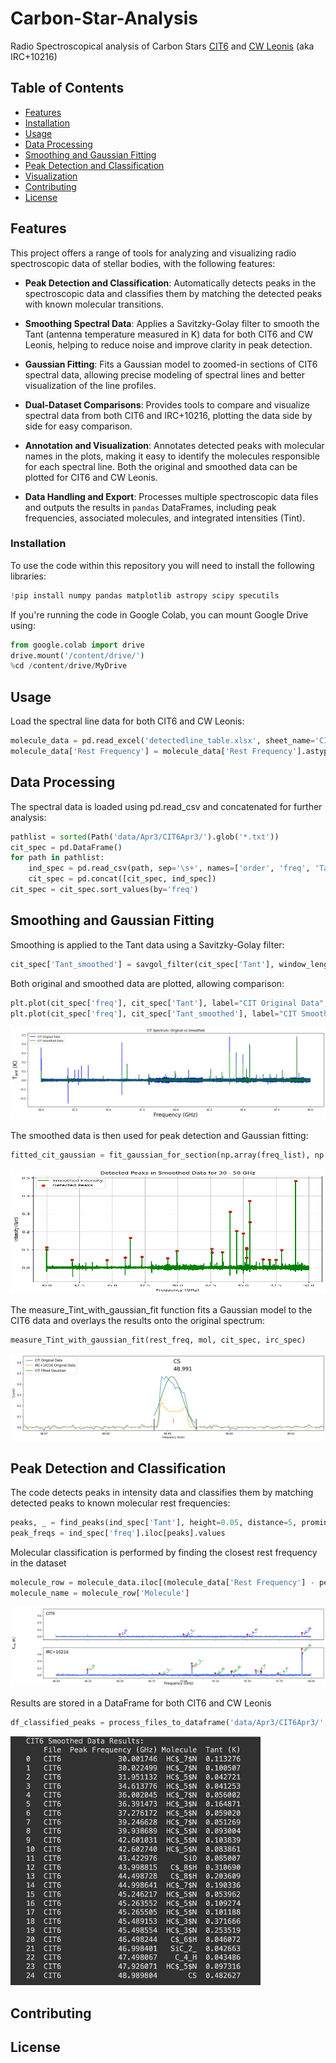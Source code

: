 # Carbon-Star-Analysis
Radio Spectroscopical analysis of Carbon Stars [CIT6](https://en.wikipedia.org/wiki/CIT_6) and [CW Leonis](https://en.wikipedia.org/wiki/CW_Leonis) (aka IRC+10216)

## Table of Contents
- [Features](#Features)
- [Installation](#installation)
- [Usage](#usage)
- [Data Processing](#data-processing)
- [Smoothing and Gaussian Fitting](#smoothing-and-gaussian-fitting)
- [Peak Detection and Classification](#peak-detection-and-classification)
- [Visualization](#visualization)
- [Contributing](#contributing)
- [License](#license)


## Features

This project offers a range of tools for analyzing and visualizing radio spectroscopic data of stellar bodies, with the following features:

- **Peak Detection and Classification**: Automatically detects peaks in the spectroscopic data and classifies them by matching the detected peaks with known molecular transitions.

- **Smoothing Spectral Data**: Applies a Savitzky-Golay filter to smooth the Tant (antenna temperature measured in K) data for both CIT6 and CW Leonis, helping to reduce noise and improve clarity in peak detection.

- **Gaussian Fitting**: Fits a Gaussian model to zoomed-in sections of CIT6 spectral data, allowing precise modeling of spectral lines and better visualization of the line profiles.

- **Dual-Dataset Comparisons**: Provides tools to compare and visualize spectral data from both CIT6 and IRC+10216, plotting the data side by side for easy comparison.

- **Annotation and Visualization**: Annotates detected peaks with molecular names in the plots, making it easy to identify the molecules responsible for each spectral line. Both the original and smoothed data can be plotted for CIT6 and CW Leonis.

- **Data Handling and Export**: Processes multiple spectroscopic data files and outputs the results in `pandas` DataFrames, including peak frequencies, associated molecules, and integrated intensities (Tint).


### Installation 

To use the code within this repository you will need to install the following libraries:

```python
!pip install numpy pandas matplotlib astropy scipy specutils
```

If you're running the code in Google Colab, you can mount Google Drive using:
 ```python
from google.colab import drive
drive.mount('/content/drive/')
%cd /content/drive/MyDrive
```


## Usage

Load the spectral line data for both CIT6 and CW Leonis:
```python
molecule_data = pd.read_excel('detectedline_table.xlsx', sheet_name='CIT6')
molecule_data['Rest Frequency'] = molecule_data['Rest Frequency'].astype(float) / 1000.  # Convert MHz to GHz
```

## Data Processing

The spectral data is loaded using pd.read_csv and concatenated for further analysis:
```python
pathlist = sorted(Path('data/Apr3/CIT6Apr3/').glob('*.txt'))
cit_spec = pd.DataFrame()
for path in pathlist:
    ind_spec = pd.read_csv(path, sep='\s+', names=['order', 'freq', 'Tant'])
    cit_spec = pd.concat([cit_spec, ind_spec])
cit_spec = cit_spec.sort_values(by='freq')
```

## Smoothing and Gaussian Fitting

Smoothing is applied to the Tant data using a Savitzky-Golay filter:
```python
cit_spec['Tant_smoothed'] = savgol_filter(cit_spec['Tant'], window_length=11, polyorder=2)
```
Both original and smoothed data are plotted, allowing comparison:
```python
plt.plot(cit_spec['freq'], cit_spec['Tant'], label="CIT Original Data", color='blue')
plt.plot(cit_spec['freq'], cit_spec['Tant_smoothed'], label="CIT Smoothed Data", color='green')
```
![Smoothed Data](images/SmoothedCIT6.png)

The smoothed data is then used for peak detection and Gaussian fitting:
```python
fitted_cit_gaussian = fit_gaussian_for_section(np.array(freq_list), np.array(Tant_cit_list))
```
<img src="images/DetectedPeaks.png" alt="description" width="600" height="200"/>

The measure_Tint_with_gaussian_fit function fits a Gaussian model to the CIT6 data and overlays the results onto the original spectrum:
```python
measure_Tint_with_gaussian_fit(rest_freq, mol, cit_spec, irc_spec)
```
![Fitted Gauss](images/FittedGauss2.png)

## Peak Detection and Classification

The code detects peaks in intensity data and classifies them by matching detected peaks to known molecular rest frequencies:
```python
peaks, _ = find_peaks(ind_spec['Tant'], height=0.05, distance=5, prominence=0.05)
peak_freqs = ind_spec['freq'].iloc[peaks].values
```

Molecular classification is performed by finding the closest rest frequency in the dataset
```python
molecule_row = molecule_data.iloc[(molecule_data['Rest Frequency'] - peak_freq).abs().argmin()]
molecule_name = molecule_row['Molecule']
```
![Molecules](images/PlottedMolecules.png)

Results are stored in a DataFrame for both CIT6 and CW Leonis
```python
df_classified_peaks = process_files_to_dataframe('data/Apr3/CIT6Apr3/', height=0.05, distance=5, prominence=0.05)
```
<img src="images/DF.png" alt="description" width="400"/>

## Contributing

## License
